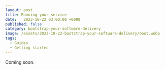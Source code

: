 ```yaml
---
layout: post
title: Running your service
date:   2023-10-22 03:00:00 +0000
published: false
category: bootstrap-your-software-delivery
image: /assets/2023-10-22-bootstrap-your-software-delivery/boot.webp
tags:
  - Guides
  - Getting started
---
```


Coming soon.